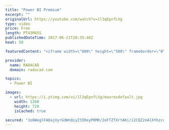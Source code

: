 ```yaml
---
title: "Power BI Premium"
excerpt: ""
originalUrl: https://youtube.com/watch?v=1l3qEpnfLVg
type: video
price: Free
length: PT43M45S
publishedDateTime: 2017-06-21T20:35:46Z
heat: 50

featuredContent: "<iframe width=\"800\" height=\"500\" frameborder=\"0\" src=\"https://www.youtube.com/embed/1l3qEpnfLVg\" allow=\"accelerometer; autoplay; encrypted-media; gyroscope; picture-in-picture\" allowfullscreen></iframe>"

provider:
  name: RADACAD
  domain: radacad.com

topics:
  - Power BI

images:
  - url: https://i.ytimg.com/vi/1l3qEpnfLVg/maxresdefault.jpg
    width: 1280
    height: 720
    isCached: true

secured: "1o6WeglFAOajUyrGdWnQiyZ3IReyPRMR/2oFTZTXrtAKi/i2CQZ2nAlXYhzcoY0iLaxeoYEPGa5tMPkuVG/sf6DuGll+C8ITfqfduPOD7Wl8IeQLFeND6qzEDJFO0hnKBVWyin2Xm+mZ1XxL+mzIho49n8zNamJ6gKMameiRS+6OQAapPfgHm/ftJO0B5X4e/Yr5iKYJ+Bon2BkDUSwQdpqHkrSueS67yIgVKMRQ2e28mSqyuY96D+lGxZKobYxRYsCKFiWbOBjczNqKA4h5Hx1iBKhBAcZl5Stb9ZMhoPdSqhhbfV52ZFz4n3//rPKllHpeyAtvIt+nVuvgnspRnuoUzEu9PDT79hdDSuFssjvTngp4bMKnhaqVzb91fqiSwMkSyl5XnGekNXiqeKk7KFiWLjVpnSCrRJUPxsY6A9w=;TsVYEsri7rd3+GiURBXvpQ=="
---
```


